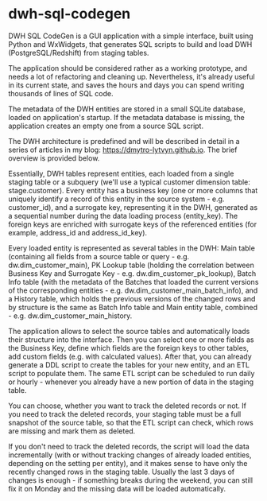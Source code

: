 # dwh-sql-codegen

DWH SQL CodeGen is a GUI application with a simple interface, built using Python and WxWidgets, that generates SQL scripts to build and load DWH (PostgreSQL/Redshift) from staging tables.

The application should be considered rather as a working prototype, and needs a lot of refactoring and cleaning up. Nevertheless, it's already useful in its current state, and saves the hours and days you can spend writing thousands of lines of SQL code.

The metadata of the DWH entities are stored in a small SQLite database, loaded on application's startup. If the metadata database is missing, the application creates an empty one from a source SQL script.

The DWH architecture is predefined and will be described in detail in a series of articles in my blog: https://dmytro-lytvyn.github.io. The brief overview is provided below.

Essentially, DWH tables represent entities, each loaded from a single staging table or a subquery (we'll use a typical customer dimension table: stage.customer). Every entity has a business key (one or more columns that uniquely identify a record of this entity in the source system - e.g. customer_id), and a surrogate key, representing it in the DWH, generated as a sequential number during the data loading process (entity_key). The foreign keys are enriched with surrogate keys of the referenced entities (for example, address_id and address_id_key).

Every loaded entity is represented as several tables in the DWH: Main table (containing all fields from a source table or query - e.g. dw.dim_customer_main), PK Lookup table (holding the correlation between Business Key and Surrogate Key - e.g. dw.dim_customer_pk_lookup), Batch Info table (with the metadata of the Batches that loaded the current versions of the corresponding entities - e.g. dw.dim_customer_main_batch_info), and a History table, which holds the previous versions of the changed rows and by structure is the same as Batch Info table and Main entity table, combined - e.g. dw.dim_customer_main_history.

The application allows to select the source tables and automatically loads their structure into the interface. Then you can select one or more fields as the Business Key, define which fields are the foreign keys to other tables, add custom fields (e.g. with calculated values). After that, you can already generate a DDL script to create the tables for your new entity, and an ETL script to populate them. The same ETL script can be scheduled to run daily or hourly - whenever you already have a new portion of data in the staging table.

You can choose, whether you want to track the deleted records or not. If you need to track the deleted records, your staging table must be a full snapshot of the source table, so that the ETL script can check, which rows are missing and mark them as deleted.

If you don't need to track the deleted records, the script will load the data incrementally (with or without tracking changes of already loaded entities, depending on the setting per entity), and it makes sense to have only the recently changed rows in the staging table. Usually the last 3 days of changes is enough - if something breaks during the weekend, you can still fix it on Monday and the missing data will be loaded automatically.

